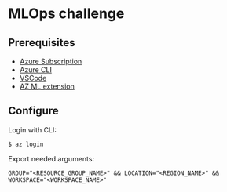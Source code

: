 # MLOps challenge

## Prerequisites

- [Azure Subscription](https://azure.microsoft.com/)
- [Azure CLI](https://learn.microsoft.com/en-us/azure/machine-learning/how-to-configure-cli?view=azureml-api-2&tabs=public)
- [VSCode](https://code.visualstudio.com/)
- [AZ ML extension](https://learn.microsoft.com/en-us/azure/machine-learning/how-to-setup-vs-code?view=azureml-api-2)

## Configure

Login with CLI:

```shell
$ az login
```

Export needed arguments:

```shell
GROUP="<RESOURCE_GROUP_NAME>" && LOCATION="<REGION_NAME>" && WORKSPACE="<WORKSPACE_NAME>"
```